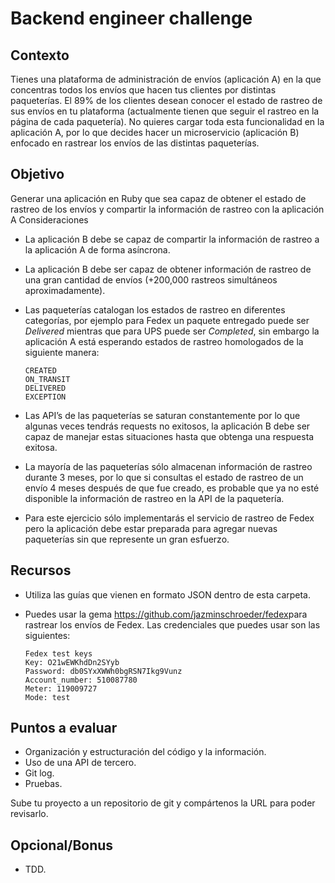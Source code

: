 # Backend engineer challenge

## Contexto

Tienes una plataforma de administración de envíos (aplicación ​A)​ en la que concentras todos los envíos que hacen tus clientes por distintas paqueterías.
El 89% de los clientes desean conocer el estado de rastreo de sus envíos en tu plataforma (actualmente tienen que seguir el rastreo en la página de cada paquetería).
No quieres cargar toda esta funcionalidad en la aplicación ​A​, por lo que decides hacer un microservicio (aplicación ​B​) enfocado en rastrear los envíos de las distintas paqueterías.

## Objetivo

Generar una aplicación en Ruby que sea capaz de obtener el estado de rastreo de los envíos y compartir la
información de rastreo con la aplicación ​A Consideraciones

- La aplicación ​B​ debe se capaz de compartir la información de rastreo a la aplicación ​A​ de forma asíncrona.
- La aplicación ​B​ debe ser capaz de obtener información de rastreo de una gran cantidad de envíos (+200,000 rastreos simultáneos aproximadamente).
- Las paqueterías catalogan los estados de rastreo en diferentes categorías, por ejemplo para Fedex un paquete entregado puede ser _Delivered_ mientras que para UPS puede ser _Completed_,
  sin embargo la aplicación ​A​ está esperando estados de rastreo homologados de la siguiente manera:

  ```
  CREATED
  ON_TRANSIT
  DELIVERED
  EXCEPTION
  ```

- Las API’s de las paqueterías se saturan constantemente por lo que algunas veces tendrás requests no exitosos, la aplicación ​B​ debe ser capaz de manejar estas situaciones hasta que obtenga una respuesta exitosa.
- La mayoría de las paqueterías sólo almacenan información de rastreo durante 3 meses, por lo que si consultas el estado de rastreo de un envío 4 meses después de que fue creado, es probable que ya no esté disponible la información de rastreo en la API de la paquetería.
- Para este ejercicio sólo implementarás el servicio de rastreo de Fedex pero la aplicación debe estar preparada para agregar nuevas paqueterías sin que represente un gran esfuerzo.

## Recursos
- Utiliza las guías que vienen en formato JSON dentro de esta carpeta.
- Puedes usar la gema ​https://github.com/jazminschroeder/fedex​ para rastrear los envíos de Fedex. Las credenciales que puedes usar son las siguientes:

  ```
  Fedex test keys
  Key: O21wEWKhdDn2SYyb
  Password: db0SYxXWWh0bgRSN7Ikg9Vunz
  Account_number: 510087780
  Meter: 119009727
  Mode: test
  ```

## Puntos a evaluar

- Organización y estructuración del código y la información.
- Uso de una API de tercero.
- Git log.
- Pruebas.

Sube tu proyecto a un repositorio de git y compártenos la URL para poder revisarlo.

## Opcional/Bonus

- TDD.
